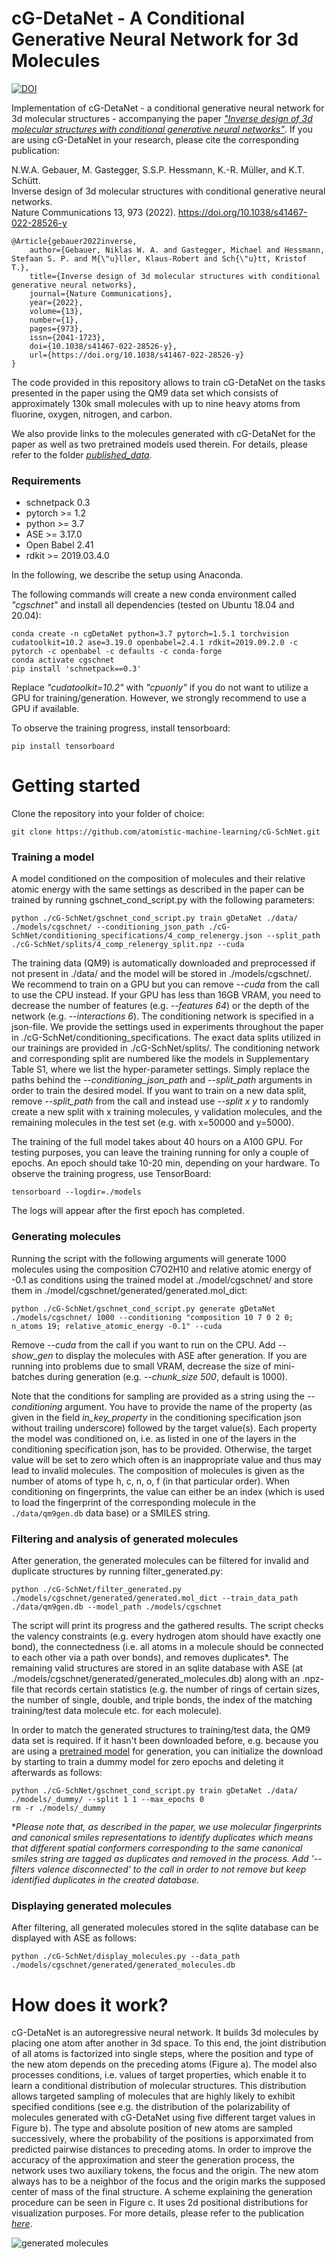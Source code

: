 # cG-DetaNet - A Conditional Generative Neural Network for 3d Molecules

<a href="https://zenodo.org/badge/latestdoi/434276895"><img src="https://zenodo.org/badge/434276895.svg" alt="DOI"></a>

Implementation of cG-DetaNet - a conditional generative neural network for 3d molecular structures - accompanying the paper [_"Inverse design of 3d molecular structures with conditional generative neural networks"_](https://www.nature.com/articles/s41467-022-28526-y).
If you are using cG-DetaNet in your research, please cite the corresponding publication:

N.W.A. Gebauer, M. Gastegger, S.S.P. Hessmann, K.-R. Müller, and K.T. Schütt.  
Inverse design of 3d molecular structures with conditional generative neural networks.  
Nature Communications 13, 973 (2022). <https://doi.org/10.1038/s41467-022-28526-y>

    @Article{gebauer2022inverse,
        author={Gebauer, Niklas W. A. and Gastegger, Michael and Hessmann, Stefaan S. P. and M{\"u}ller, Klaus-Robert and Sch{\"u}tt, Kristof T.},
        title={Inverse design of 3d molecular structures with conditional generative neural networks},
        journal={Nature Communications},
        year={2022},
        volume={13},
        number={1},
        pages={973},
        issn={2041-1723},
        doi={10.1038/s41467-022-28526-y},
        url={https://doi.org/10.1038/s41467-022-28526-y}
    }

The code provided in this repository allows to train cG-DetaNet on the tasks presented in the paper using the QM9 data set which consists of approximately 130k small molecules with up to nine heavy atoms from fluorine, oxygen, nitrogen, and carbon.

We also provide links to the molecules generated with cG-DetaNet for the paper as well as two pretrained models used therein. For details, please refer to the folder [_published_data_](https://github.com/atomistic-machine-learning/cG-SchNet/tree/main/published_data).

### Requirements

- schnetpack 0.3
- pytorch >= 1.2
- python >= 3.7
- ASE >= 3.17.0
- Open Babel 2.41
- rdkit >= 2019.03.4.0

In the following, we describe the setup using Anaconda.

The following commands will create a new conda environment called _"cgschnet"_ and install all dependencies (tested on Ubuntu 18.04 and 20.04):

    conda create -n cgDetaNet python=3.7 pytorch=1.5.1 torchvision cudatoolkit=10.2 ase=3.19.0 openbabel=2.4.1 rdkit=2019.09.2.0 -c pytorch -c openbabel -c defaults -c conda-forge
    conda activate cgschnet
    pip install 'schnetpack==0.3'

Replace _"cudatoolkit=10.2"_ with _"cpuonly"_ if you do not want to utilize a GPU for training/generation. However, we strongly recommend to use a GPU if available.

To observe the training progress, install tensorboard:

    pip install tensorboard

# Getting started

Clone the repository into your folder of choice:

    git clone https://github.com/atomistic-machine-learning/cG-SchNet.git

### Training a model

A model conditioned on the composition of molecules and their relative atomic energy with the same settings as described in the paper can be trained by running gschnet_cond_script.py with the following parameters:

    python ./cG-SchNet/gschnet_cond_script.py train gDetaNet ./data/ ./models/cgschnet/ --conditioning_json_path ./cG-SchNet/conditioning_specifications/4_comp_relenergy.json --split_path ./cG-SchNet/splits/4_comp_relenergy_split.npz --cuda

The training data (QM9) is automatically downloaded and preprocessed if not present in ./data/ and the model will be stored in ./models/cgschnet/.
We recommend to train on a GPU but you can remove _--cuda_ from the call to use the CPU instead. If your GPU has less than 16GB VRAM, you need to decrease the number of features (e.g. _--features 64_) or the depth of the network (e.g. _--interactions 6_).
The conditioning network is specified in a json-file. We provide the settings used in experiments throughout the paper in ./cG-SchNet/conditioning_specifications. The exact data splits utilized in our trainings are provided in ./cG-SchNet/splits/. The conditioning network and corresponding split are numbered like the models in Supplementary Table S1, where we list the hyper-parameter settings. Simply replace the paths behind the _--conditioning_json_path_ and _--split_path_ arguments in order to train the desired model.
If you want to train on a new data split, remove _--split_path_ from the call and instead use _--split x y_ to randomly create a new split with x training molecules, y validation molecules, and the remaining molecules in the test set (e.g. with x=50000 and y=5000).

The training of the full model takes about 40 hours on a A100 GPU. For testing purposes, you can leave the training running for only a couple of epochs. An epoch should take 10-20 min, depending on your hardware. To observe the training progress, use TensorBoard:

    tensorboard --logdir=./models

The logs will appear after the first epoch has completed.

### Generating molecules

Running the script with the following arguments will generate 1000 molecules using the composition C7O2H10 and relative atomic energy of -0.1 as conditions using the trained model at ./model/cgschnet/ and store them in ./model/cgschnet/generated/generated.mol_dict:

    python ./cG-SchNet/gschnet_cond_script.py generate gDetaNet ./models/cgschnet/ 1000 --conditioning "composition 10 7 0 2 0; n_atoms 19; relative_atomic_energy -0.1" --cuda

Remove _--cuda_ from the call if you want to run on the CPU. Add _--show_gen_ to display the molecules with ASE after generation. If you are running into problems due to small VRAM, decrease the size of mini-batches during generation (e.g. _--chunk_size 500_, default is 1000).

Note that the conditions for sampling are provided as a string using the _--conditioning_ argument. You have to provide the name of the property (as given in the field _in\_key\_property_ in the conditioning specification json without trailing underscore) followed by the target value(s). Each property the model was conditioned on, i.e. as listed in one of the layers in the conditioning specification json, has to be provided. Otherwise, the target value will be set to zero which often is an inappropriate value and thus may lead to invalid molecules. The composition of molecules is given as the number of atoms of type h, c, n, o, f (in that particular order). When conditioning on fingerprints, the value can either be an index (which is used to load the fingerprint of the corresponding molecule in the ```./data/qm9gen.db``` data base) or a SMILES string.

### Filtering and analysis of generated molecules

After generation, the generated molecules can be filtered for invalid and duplicate structures by running filter_generated.py:

    python ./cG-SchNet/filter_generated.py ./models/cgschnet/generated/generated.mol_dict --train_data_path ./data/qm9gen.db --model_path ./models/cgschnet

The script will print its progress and the gathered results.
The script checks the valency constraints (e.g. every hydrogen atom should have exactly one bond), the connectedness (i.e. all atoms in a molecule should be connected to each other via a path over bonds), and removes duplicates*. The remaining valid structures are stored in an sqlite database with ASE (at ./models/cgschnet/generated/generated_molecules.db) along with an .npz-file that records certain statistics (e.g. the number of rings of certain sizes, the number of single, double, and triple bonds, the index of the matching training/test data molecule etc. for each molecule).

In order to match the generated structures to training/test data, the QM9 data set is required. If it hasn't been downloaded before, e.g. because you are using a [pretrained model](https://github.com/atomistic-machine-learning/cG-SchNet/blob/main/published_data/README.md#pretrained-models) for generation, you can initialize the download by starting to train a dummy model for zero epochs and deleting it afterwards as follows:

    python ./cG-SchNet/gschnet_cond_script.py train gDetaNet ./data/ ./models/_dummy/ --split 1 1 --max_epochs 0
    rm -r ./models/_dummy

*_Please note that, as described in the paper, we use molecular fingerprints and canonical smiles representations to identify duplicates which means that different spatial conformers corresponding to the same canonical smiles string are tagged as duplicates and removed in the process. Add '--filters valence disconnected' to the call in order to not remove but keep identified duplicates in the created database._

### Displaying generated molecules

After filtering, all generated molecules stored in the sqlite database can be displayed with ASE as follows:

    python ./cG-SchNet/display_molecules.py --data_path ./models/cgschnet/generated/generated_molecules.db

# How does it work?

cG-DetaNet is an autoregressive neural network. It builds 3d molecules by placing one atom after another in 3d space. To this end, the joint distribution of all atoms is factorized into single steps, where the position and type of the new atom depends on the preceding atoms (Figure a). The model also processes conditions, i.e. values of target properties, which enable it to learn a conditional distribution of molecular structures. This distribution allows targeted sampling of molecules that are highly likely to exhibit specified conditions (see e.g. the distribution of the polarizability of molecules generated with cG-DetaNet using five different target values in Figure b). The type and absolute position of new atoms are sampled successively, where the probability of the positions is apporximated from predicted pairwise distances to preceding atoms. In order to improve the accuracy of the approximation and steer the generation process, the network uses two auxiliary tokens, the focus and the origin. The new atom always has to be a neighbor of the focus and the origin marks the supposed center of mass of the final structure. A scheme explaining the generation procedure can be seen in Figure c. It uses 2d positional distributions for visualization purposes. For more details, please refer to the publication [_here_](https://www.nature.com/articles/s41467-022-28526-y).

![generated molecules](./images/concept_results_scheme.png)

